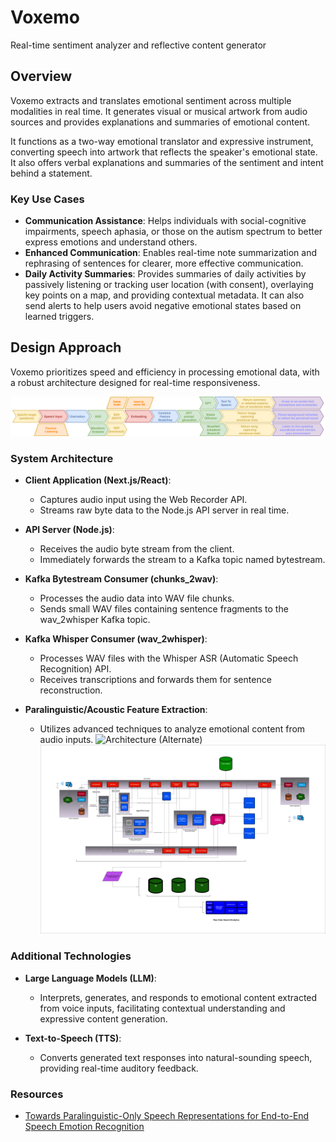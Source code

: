# Voxemo
Real-time sentiment analyzer and reflective content generator
## Overview

Voxemo extracts and translates emotional sentiment across multiple modalities in real time. It generates visual or musical artwork from audio sources and provides explanations and summaries of emotional content.

It functions as a two-way emotional translator and expressive instrument, converting speech into artwork that reflects the speaker's emotional state. It also offers verbal explanations and summaries of the sentiment and intent behind a statement.

### Key Use Cases

- **Communication Assistance**: Helps individuals with social-cognitive impairments, speech aphasia, or those on the autism spectrum to better express emotions and understand others.
- **Enhanced Communication**: Enables real-time note summarization and rephrasing of sentences for clearer, more effective communication.
- **Daily Activity Summaries**: Provides summaries of daily activities by passively listening or tracking user location (with consent), overlaying key points on a map, and providing contextual metadata. It can also send alerts to help users avoid negative emotional states based on learned triggers.

## Design Approach

Voxemo prioritizes speed and efficiency in processing emotional data, with a robust architecture designed for real-time responsiveness.

![Overview](./docs/diagrams/concept.png)

### System Architecture

- **Client Application (Next.js/React)**: 
  - Captures audio input using the Web Recorder API.
  - Streams raw byte data to the Node.js API server in real time.

- **API Server (Node.js)**:
  - Receives the audio byte stream from the client.
  - Immediately forwards the stream to a Kafka topic named bytestream.

- **Kafka Bytestream Consumer (chunks_2wav)**:
  - Processes the audio data into WAV file chunks.
  - Sends small WAV files containing sentence fragments to the wav_2whisper Kafka topic.

- **Kafka Whisper Consumer (wav_2whisper)**:
  - Processes WAV files with the Whisper ASR (Automatic Speech Recognition) API.
  - Receives transcriptions and forwards them for sentence reconstruction.

- **Paralinguistic/Acoustic Feature Extraction**:
  - Utilizes advanced techniques to analyze emotional content from audio inputs.
![Architecture (Alternate)](./docs/diagrams/architecture-simplified.png)
![Architecture](./docs/diagrams/architecture.png)

### Additional Technologies

- **Large Language Models (LLM)**:
  - Interprets, generates, and responds to emotional content extracted from voice inputs, facilitating contextual understanding and expressive content generation.

- **Text-to-Speech (TTS)**:
  - Converts generated text responses into natural-sounding speech, providing real-time auditory feedback.

### Resources

- [Towards Paralinguistic-Only Speech Representations for End-to-End Speech Emotion Recognition](https://assets.amazon.science/21/f3/1496cf78467399381a6e8bf0ae47/towards-paralinguistic-only-speech-representations-for-end-to-end-speech-emotion-recognition.pdf)